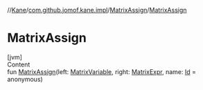 //[Kane](../../index.md)/[com.github.jomof.kane.impl](../index.md)/[MatrixAssign](index.md)/[MatrixAssign](-matrix-assign.md)



# MatrixAssign  
[jvm]  
Content  
fun [MatrixAssign](-matrix-assign.md)(left: [MatrixVariable](../-matrix-variable/index.md), right: [MatrixExpr](../../com.github.jomof.kane/-matrix-expr/index.md), name: [Id](../index.md#%5Bcom.github.jomof.kane.impl%2FId%2F%2F%2FPointingToDeclaration%2F%5D%2FClasslikes%2F-2060307422) = anonymous)  



